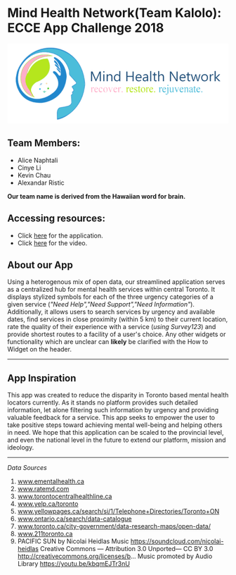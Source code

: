 # Mind Health Network(Team Kalolo): ECCE App Challenge 2018

![Mental Health Logo](brandinglogo.png)

**Team Members**: 
---
* Alice Naphtali 
* Cinye Li
* Kevin Chau
* Alexandar Ristic

**Our team name is derived from the Hawaiian word for brain.**

## Accessing resources:
* Click [here](https://tinyurl.com/y9kk4vdm) for the application.
* Click [here](https://www.youtube.com/watch?v=wn_w3Duw07k&feature=youtu.be) for the video.

## **About our App**
Using a heterogenous mix of open data, our streamlined application serves as a centralized hub for mental health services within central Toronto. It displays stylized symbols for each of the three urgency categories of a given service (*"Need Help","Need Support","Need Information"*). Additionally, it allows users to search services by urgency and available dates, find services in close proximity (within 5 km) to their current location, rate the quality of their experience with a service (*using Survey123*) and provide shortest routes to a facility of a user's choice. Any other widgets or functionality which are unclear can **likely** be clarified with the How to Widget on the header. 

---
## **App Inspiration**

This app was created to reduce the disparity in Toronto based mental health locators currently. As it stands no platform provides such detailed information, let alone filtering such information by urgency and providing valuable feedback for a service. This app seeks to empower the user to take positive steps toward achieving mental well-being and helping others in need. We hope that this application can be scaled to the provincial level, and even the national level in the future to extend our platform, mission and ideology. 

---
*Data Sources*

1. www.ementalhealth.ca
2. www.ratemd.com
3. www.torontocentralhealthline.ca
4. www.yelp.ca/toronto
5. www.yellowpages.ca/search/si/1/Telephone+Directories/Toronto+ON
6. www.ontario.ca/search/data-catalogue
7. www.toronto.ca/city-government/data-research-maps/open-data/
8. www.211toronto.ca
9. PACIFIC SUN by Nicolai Heidlas Music https://soundcloud.com/nicolai-heidlas
Creative Commons — Attribution 3.0 Unported— CC BY 3.0 
http://creativecommons.org/licenses/b...
Music promoted by Audio Library https://youtu.be/kbqmEJTr3nU
